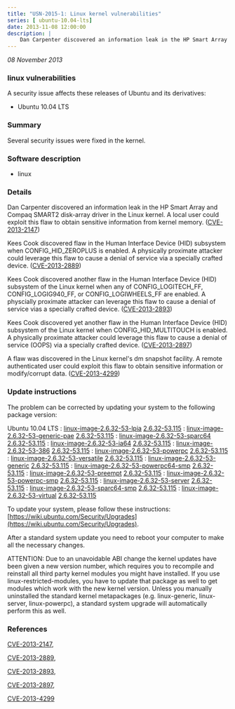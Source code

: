 ```yaml
---
title: "USN-2015-1: Linux kernel vulnerabilities"
series: [ ubuntu-10.04-lts]
date: 2013-11-08 12:00:00
description: |
    Dan Carpenter discovered an information leak in the HP Smart Array and Compaq SMART2 disk-array driver in the Linux kernel. A local user could exploit this flaw to obtain sensitive information from kernel memory. ([CVE-2013-2147](http://people.ubuntu.com/~ubuntu-security/cve/CVE-2013-2147))
--- 
```

 
 

*08 November 2013*

### linux vulnerabilities

A security issue affects these releases of Ubuntu and its derivatives:

* Ubuntu 10.04 LTS

### Summary

Several security issues were fixed in the kernel. 

### Software description

* linux 

### Details

Dan Carpenter discovered an information leak in the HP Smart Array and Compaq SMART2 disk-array driver in the Linux kernel. A local user could exploit this flaw to obtain sensitive information from kernel memory. ([CVE-2013-2147](http://people.ubuntu.com/~ubuntu-security/cve/CVE-2013-2147))

Kees Cook discovered flaw in the Human Interface Device (HID) subsystem when CONFIG_HID_ZEROPLUS is enabled. A physically proximate attacker could leverage this flaw to cause a denial of service via a specially crafted device. ([CVE-2013-2889](http://people.ubuntu.com/~ubuntu-security/cve/CVE-2013-2889))

Kees Cook discovered another flaw in the Human Interface Device (HID) subsystem of the Linux kernel when any of CONFIG_LOGITECH_FF, CONFIG_LOGIG940_FF, or CONFIG_LOGIWHEELS_FF are enabled. A physcially proximate attacker can leverage this flaw to cause a denial of service vias a specially crafted device. ([CVE-2013-2893](http://people.ubuntu.com/~ubuntu-security/cve/CVE-2013-2893))

Kees Cook discovered yet another flaw in the Human Interface Device (HID) subsystem of the Linux kernel when CONFIG_HID_MULTITOUCH is enabled. A physically proximate attacker could leverage this flaw to cause a denial of service (OOPS) via a specially crafted device. ([CVE-2013-2897](http://people.ubuntu.com/~ubuntu-security/cve/CVE-2013-2897))

A flaw was discovered in the Linux kernel&#39;s dm snapshot facility. A remote authenticated user could exploit this flaw to obtain sensitive information or modify/corrupt data. ([CVE-2013-4299](http://people.ubuntu.com/~ubuntu-security/cve/CVE-2013-4299)) 

### Update instructions

The problem can be corrected by updating your system to the following package version:

Ubuntu 10.04 LTS
 : [linux-image-2.6.32-53-lpia](https://launchpad.net/ubuntu/+source/linux) <span> [2.6.32-53.115](https://launchpad.net/ubuntu/+source/linux/2.6.32-53.115) </span> 
 : [linux-image-2.6.32-53-generic-pae](https://launchpad.net/ubuntu/+source/linux) <span> [2.6.32-53.115](https://launchpad.net/ubuntu/+source/linux/2.6.32-53.115) </span> 
 : [linux-image-2.6.32-53-sparc64](https://launchpad.net/ubuntu/+source/linux) <span> [2.6.32-53.115](https://launchpad.net/ubuntu/+source/linux/2.6.32-53.115) </span> 
 : [linux-image-2.6.32-53-ia64](https://launchpad.net/ubuntu/+source/linux) <span> [2.6.32-53.115](https://launchpad.net/ubuntu/+source/linux/2.6.32-53.115) </span> 
 : [linux-image-2.6.32-53-386](https://launchpad.net/ubuntu/+source/linux) <span> [2.6.32-53.115](https://launchpad.net/ubuntu/+source/linux/2.6.32-53.115) </span> 
 : [linux-image-2.6.32-53-powerpc](https://launchpad.net/ubuntu/+source/linux) <span> [2.6.32-53.115](https://launchpad.net/ubuntu/+source/linux/2.6.32-53.115) </span> 
 : [linux-image-2.6.32-53-versatile](https://launchpad.net/ubuntu/+source/linux) <span> [2.6.32-53.115](https://launchpad.net/ubuntu/+source/linux/2.6.32-53.115) </span> 
 : [linux-image-2.6.32-53-generic](https://launchpad.net/ubuntu/+source/linux) <span> [2.6.32-53.115](https://launchpad.net/ubuntu/+source/linux/2.6.32-53.115) </span> 
 : [linux-image-2.6.32-53-powerpc64-smp](https://launchpad.net/ubuntu/+source/linux) <span> [2.6.32-53.115](https://launchpad.net/ubuntu/+source/linux/2.6.32-53.115) </span> 
 : [linux-image-2.6.32-53-preempt](https://launchpad.net/ubuntu/+source/linux) <span> [2.6.32-53.115](https://launchpad.net/ubuntu/+source/linux/2.6.32-53.115) </span> 
 : [linux-image-2.6.32-53-powerpc-smp](https://launchpad.net/ubuntu/+source/linux) <span> [2.6.32-53.115](https://launchpad.net/ubuntu/+source/linux/2.6.32-53.115) </span> 
 : [linux-image-2.6.32-53-server](https://launchpad.net/ubuntu/+source/linux) <span> [2.6.32-53.115](https://launchpad.net/ubuntu/+source/linux/2.6.32-53.115) </span> 
 : [linux-image-2.6.32-53-sparc64-smp](https://launchpad.net/ubuntu/+source/linux) <span> [2.6.32-53.115](https://launchpad.net/ubuntu/+source/linux/2.6.32-53.115) </span> 
 : [linux-image-2.6.32-53-virtual](https://launchpad.net/ubuntu/+source/linux) <span> [2.6.32-53.115](https://launchpad.net/ubuntu/+source/linux/2.6.32-53.115) </span> 

To update your system, please follow these instructions: [https://wiki.ubuntu.com/Security/Upgrades](https://wiki.ubuntu.com/Security/Upgrades).

After a standard system update you need to reboot your computer to make all the necessary changes.

ATTENTION: Due to an unavoidable ABI change the kernel updates have been given a new version number, which requires you to recompile and reinstall all third party kernel modules you might have installed. If you use linux-restricted-modules, you have to update that package as well to get modules which work with the new kernel version. Unless you manually uninstalled the standard kernel metapackages (e.g. linux-generic, linux-server, linux-powerpc), a standard system upgrade will automatically perform this as well. 

### References

 
 [CVE-2013-2147](http://people.ubuntu.com/~ubuntu-security/cve/CVE-2013-2147), 

 [CVE-2013-2889](http://people.ubuntu.com/~ubuntu-security/cve/CVE-2013-2889), 

 [CVE-2013-2893](http://people.ubuntu.com/~ubuntu-security/cve/CVE-2013-2893), 

 [CVE-2013-2897](http://people.ubuntu.com/~ubuntu-security/cve/CVE-2013-2897), 

 [CVE-2013-4299](http://people.ubuntu.com/~ubuntu-security/cve/CVE-2013-4299)
 

